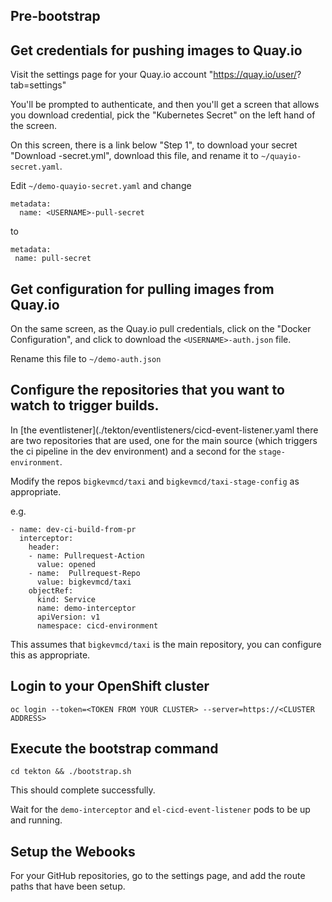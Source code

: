 ## Pre-bootstrap

## Get credentials for pushing images to Quay.io

 Visit the settings page for your Quay.io account "https://quay.io/user/<USERNAME>?tab=settings"

 You'll be prompted to authenticate, and then you'll get a screen that allows
you download credential, pick the "Kubernetes Secret" on the left hand of the
screen.

 On this screen, there is a link below "Step 1", to download your secret
"Download <USERNAME>-secret.yml", download this file, and rename it to
`~/quayio-secret.yaml`.

 Edit `~/demo-quayio-secret.yaml` and change

 ```
 metadata:
   name: <USERNAME>-pull-secret
 ```

to

 ```
 metadata:
  name: pull-secret
 ```

## Get configuration for pulling images from Quay.io

On the same screen, as the Quay.io pull credentials, click on the "Docker Configuration", and click to download the `<USERNAME>-auth.json` file.

Rename this file to `~/demo-auth.json`

## Configure the repositories that you want to watch to trigger builds.

In [the eventlistener](./tekton/eventlisteners/cicd-event-listener.yaml there
are two repositories that are used, one for the main source (which triggers the
ci pipeline in the dev environment) and a second for the `stage-environment`.

Modify the repos `bigkevmcd/taxi` and `bigkevmcd/taxi-stage-config` as
appropriate.

e.g.

 ```
 - name: dev-ci-build-from-pr
   interceptor:
     header:
     - name: Pullrequest-Action
       value: opened
     - name:  Pullrequest-Repo
       value: bigkevmcd/taxi
     objectRef:
       kind: Service
       name: demo-interceptor
       apiVersion: v1
       namespace: cicd-environment
 ```

This assumes that `bigkevmcd/taxi` is the main repository, you can configure
this as appropriate.

## Login to your OpenShift cluster

 ```
 oc login --token=<TOKEN FROM YOUR CLUSTER> --server=https://<CLUSTER ADDRESS>
 ```

## Execute the bootstrap command

 ```
 cd tekton && ./bootstrap.sh
 ```

This should complete successfully.

Wait for the `demo-interceptor` and `el-cicd-event-listener` pods to be up and running.

## Setup the Webooks

  For your GitHub repositories, go to the settings page, and add the route paths
that have been setup.
